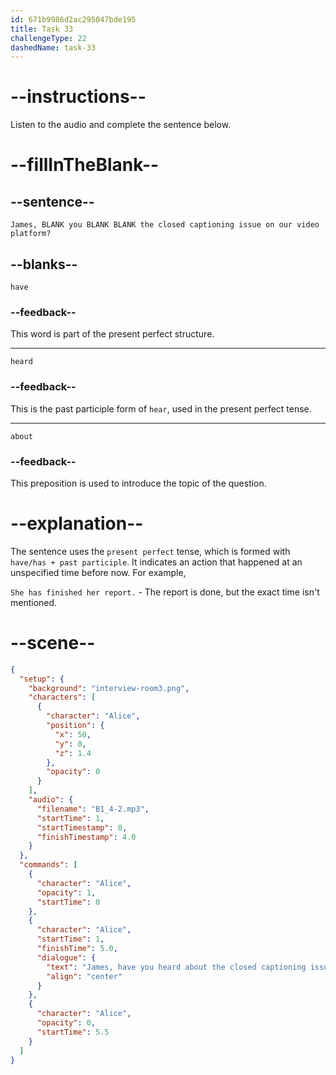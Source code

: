 ```yaml
---
id: 671b9986d2ac295047bde195
title: Task 33
challengeType: 22
dashedName: task-33
---
```


<!-- (Audio) Alice: James, have you heard about the closed captioning issue on our video platform? -->

# --instructions--

Listen to the audio and complete the sentence below.

# --fillInTheBlank--

## --sentence--

`James, BLANK you BLANK BLANK the closed captioning issue on our video platform?`

## --blanks--

`have`

### --feedback--

This word is part of the present perfect structure.

---

`heard`

### --feedback--

This is the past participle form of `hear`, used in the present perfect tense.

---

`about`

### --feedback--

This preposition is used to introduce the topic of the question.

# --explanation--

The sentence uses the `present perfect` tense, which is formed with `have/has + past participle`. It indicates an action that happened at an unspecified time before now. For example,

`She has finished her report.` - The report is done, but the exact time isn't mentioned.

# --scene--

```json
{
  "setup": {
    "background": "interview-room3.png",
    "characters": [
      {
        "character": "Alice",
        "position": {
          "x": 50,
          "y": 0,
          "z": 1.4
        },
        "opacity": 0
      }
    ],
    "audio": {
      "filename": "B1_4-2.mp3",
      "startTime": 1,
      "startTimestamp": 0,
      "finishTimestamp": 4.0
    }
  },
  "commands": [
    {
      "character": "Alice",
      "opacity": 1,
      "startTime": 0
    },
    {
      "character": "Alice",
      "startTime": 1,
      "finishTime": 5.0,
      "dialogue": {
        "text": "James, have you heard about the closed captioning issue on our video platform?",
        "align": "center"
      }
    },
    {
      "character": "Alice",
      "opacity": 0,
      "startTime": 5.5
    }
  ]
}
```
